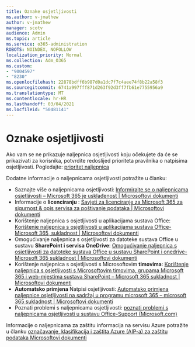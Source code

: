 ```yaml
---
title: Oznake osjetljivosti
ms.author: v-jmathew
author: v-jmathew
manager: scotv
audience: Admin
ms.topic: article
ms.service: o365-administration
ROBOTS: NOINDEX, NOFOLLOW
localization_priority: Normal
ms.collection: Adm_O365
ms.custom:
- "9004597"
- "8230"
ms.openlocfilehash: 22878bdff6b987d0a1dc7f7c4aee74f8b22a58f3
ms.sourcegitcommit: 6741a997fff871d263f92d3ff7fb61e7755956a9
ms.translationtype: MT
ms.contentlocale: hr-HR
ms.lasthandoff: 03/04/2021
ms.locfileid: "50481141"
---
```

# <a name="sensitivity-labels"></a>Oznake osjetljivosti

Ako vam se ne prikazuje naljepnica osjetljivosti koju očekujete da će se prikazivati za korisnika, potvrdite redoslijed prioriteta pravilnika o natpisima osjetljivosti. Pogledajte: [prioritet naljepnica](https://docs.microsoft.com/microsoft-365/compliance/sensitivity-labels)

Dodatne informacije o naljepnicama osjetljivosti potražite u članku:

- Saznajte više o naljepnicama osjetljivosti: [Informirajte se o naljepnicama osjetljivosti – Microsoft 365 je usklađenost | Microsoftovi dokumenti](https://docs.microsoft.com/microsoft-365/compliance/sensitivity-labels)
- Informacije o **licenciranju** : [Savjeti za licenciranje za Microsoft 365 za sigurnost & opis servisa za poštivanje podataka | Microsoftovi dokumenti](https://docs.microsoft.com/office365/servicedescriptions/microsoft-365-service-descriptions/microsoft-365-tenantlevel-services-licensing-guidance/microsoft-365-security-compliance-licensing-guidance#information-protection)
- Korištenje naljepnica s osjetljivosti u aplikacijama sustava Office: [Korištenje naljepnica s osjetljivosti u aplikacijama sustava Office-Microsoft 365, sukladnost | Microsoftovi dokumenti](https://docs.microsoft.com/microsoft-365/compliance/sensitivity-labels-office-apps)
- Omogućivanje naljepnica s osjetljivosti za datoteke sustava Office u sustavu **SharePoint i servisa OneDrive**: [Omogućivanje naljepnica s osjetljivosti za datoteke sustava Office u sustavu SharePoint i onedrive-Microsoft 365 sukladnost | Microsoftovi dokumenti](https://docs.microsoft.com/microsoft-365/compliance/sensitivity-labels-sharepoint-onedrive-files)
- Korištenje naljepnica s osjetljivosti s Microsoftovim **timovima**: [Korištenje naljepnica s osjetljivosti s Microsoftovim timovima, grupama Microsoft 365 i web-mjestima sustava SharePoint – Microsoft 365 sukladnost | Microsoftovi dokumenti](https://docs.microsoft.com/microsoft-365/compliance/sensitivity-labels-teams-groups-sites)
- **Automatsko primjena** Natpisi osjetljivosti: [Automatsko primjena naljepnice osjetljivosti na sadržaj u programu microsoft 365 – microsoft 365 sukladnost | Microsoftovi dokumenti](https://docs.microsoft.com/microsoft-365/compliance/apply-sensitivity-label-automatically)
- Poznati problemi s naljepnicama osjetljivosti: [poznati problemi s naljepnicama osjetljivosti u sustavu Office-Support (Microsoft.com)](https://support.microsoft.com/office/known-issues-with-sensitivity-labels-in-office-b169d687-2bbd-4e21-a440-7da1b2743edc)

Informacije o naljepnicama za zaštitu informacija na servisu Azure potražite u članku [označavanje, klasifikacija i zaštita Azure (AIP-a) za zaštitu podataka Microsoftovi dokumenti](https://docs.microsoft.com/azure/information-protection/aip-classification-and-protection)
